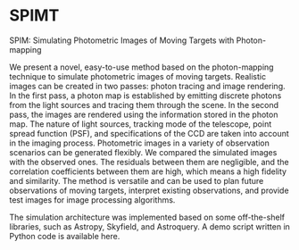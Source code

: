 # SPIMT

SPIM: Simulating Photometric Images of Moving Targets with Photon-mapping

We present a novel, easy-to-use method based on the photon-mapping technique to simulate photometric images of moving targets. 
Realistic images can be created in two passes: photon tracing and image rendering. 
In the first pass, a photon map is established by emitting discrete photons from the light sources and tracing them through the scene. 
In the second pass, the images are rendered using the information stored in the photon map. 
The nature of light sources, tracking mode of the telescope, point spread function (PSF), and specifications of the CCD are taken into account in the imaging process. 
Photometric images in a variety of observation scenarios can be generated flexibly. 
We compared the simulated images with the observed ones. 
The residuals between them are negligible, and the correlation coefficients between them are high, which means a high fidelity and similarity. 
The method is versatile and can be used to plan future observations of moving targets, interpret existing observations, and provide test images for image processing algorithms.

The simulation architecture was implemented based on some off-the-shelf libraries, such as Astropy, Skyfield, and Astroquery. 
A demo script written in Python code is available here.
